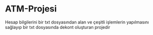 # ATM-Projesi
Hesap bilgilerini bir txt dosyasından alan ve çeşitli işlemlerin yapılmasını sağlayıp bir txt dosyasında dekont oluşturan projedir

